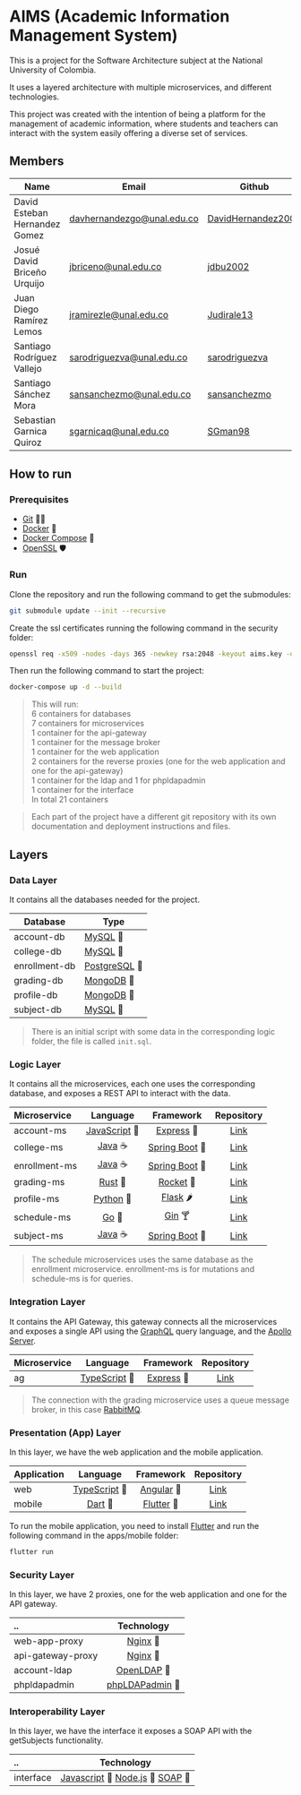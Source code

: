 # AIMS (Academic Information Management System)

This is a project for the Software Architecture subject at the
National University of Colombia.

It uses a layered architecture with multiple microservices, and different
technologies.

This project was created with the intention of being a platform for
the management of academic information, where students and teachers can
interact with the system easily offering a diverse set of services.

## Members

| Name                          | Email                      | Github                                                      |
| ----------------------------- | -------------------------- | ----------------------------------------------------------- |
| David Esteban Hernandez Gomez | davhernandezgo@unal.edu.co | [DavidHernandez2001](https://github.com/DavidHernandez2001) |
| Josué David Briceño Urquijo   | jbriceno@unal.edu.co       | [jdbu2002](https://github.com/jdbu2002)                     |
| Juan Diego Ramírez Lemos      | jramirezle@unal.edu.co     | [Judirale13](https://github.com/jdbu2002)                   |
| Santiago Rodríguez Vallejo    | sarodriguezva@unal.edu.co  | [sarodriguezva](https://github.com/sarodriguezva)           |
| Santiago Sánchez Mora         | sansanchezmo@unal.edu.co   | [sansanchezmo](https://github.com/sansanchezmo)             |
| Sebastian Garnica Quiroz      | sgarnicaq@unal.edu.co      | [SGman98](https://github.com/SGman98)                       |

## How to run

### Prerequisites

- [Git](https://git-scm.com/downloads) 🐱‍💻
- [Docker](https://docs.docker.com/install/) 🐳
- [Docker Compose](https://docs.docker.com/compose/install/) 🐙
- [OpenSSL](https://www.openssl.org/) 🛡️

### Run

Clone the repository and run the following command to get the submodules:

```sh
git submodule update --init --recursive
```

Create the ssl certificates running the following command in the security folder:

```sh
openssl req -x509 -nodes -days 365 -newkey rsa:2048 -keyout aims.key -out aims.crt -config aims.conf
```

Then run the following command to start the project:

```sh
docker-compose up -d --build
```

> This will run:\
> 6 containers for databases\
> 7 containers for microservices\
> 1 container for the api-gateway\
> 1 container for the message broker\
> 1 container for the web application\
> 2 containers for the reverse proxies (one for the web application and one for the api-gateway)\
> 1 container for the ldap and 1 for phpldapadmin\
> 1 container for the interface\
> In total 21 containers

> Each part of the project have a different git repository with its own
> documentation and deployment instructions and files.

## Layers

### Data Layer

It contains all the databases needed for the project.

| Database      | Type                                         |
| ------------- | -------------------------------------------- |
| account-db    | [MySQL](https://www.mysql.com/) 🐬           |
| college-db    | [MySQL](https://www.mysql.com/) 🐬           |
| enrollment-db | [PostgreSQL](https://www.postgresql.org/) 🐘 |
| grading-db    | [MongoDB](https://www.mongodb.com/) 🍃       |
| profile-db    | [MongoDB](https://www.mongodb.com/) 🍃       |
| subject-db    | [MySQL](https://www.mysql.com/) 🐬           |

> There is an initial script with some data in the corresponding logic folder, the file is called `init.sql`.

### Logic Layer

It contains all the microservices, each one uses the corresponding database, and
exposes a REST API to interact with the data.

| Microservice  |                   Language                   |                        Framework                         |                           Repository                           |
| :------------ | :------------------------------------------: | :------------------------------------------------------: | :------------------------------------------------------------: |
| account-ms    | [JavaScript](https://www.javascript.com/) 📜 |           [Express](https://expressjs.com/) 🚀           |      [Link](https://github.com/jdbu2002/aims_account_ms)       |
| college-ms    |       [Java](https://www.java.com/) ☕       | [Spring Boot](https://spring.io/projects/spring-boot) 🍃 |     [Link](https://github.com/Judirale13/aims_college_ms)      |
| enrollment-ms |       [Java](https://www.java.com/) ☕       | [Spring Boot](https://spring.io/projects/spring-boot) 🍃 |  [Link](https://github.com/sarodriguezva/aims_enrollment_ms)   |
| grading-ms    |    [Rust](https://www.rust-lang.org/) 🦀     |             [Rocket](https://rocket.rs/) 🚀              |       [Link](https://github.com/SGman98/aims_grading_ms)       |
| profile-ms    |     [Python](https://www.python.org/) 🐍     | [Flask](https://flask.palletsprojects.com/en/1.1.x/) 🌶️  |    [Link](https://github.com/sansanchezmo/aims_profile_ms)     |
| schedule-ms   |         [Go](https://golang.org/) 🐹         |             [Gin](https://gin-gonic.com) 🍸              | [Link](https://github.com/DavidHernandez2001/aims_schedule_ms) |
| subject-ms    |       [Java](https://www.java.com/) ☕       | [Spring Boot](https://spring.io/projects/spring-boot) 🍃 |     [Link](https://github.com/Judirale13/aims_subject_ms)      |

> The schedule microservices uses the same database as the enrollment microservice.
> enrollment-ms is for mutations and schedule-ms is for queries.

### Integration Layer

It contains the API Gateway, this gateway connects all the microservices and
exposes a single API using the [GraphQL](https://graphql.org/) query language,
and the [Apollo Server](https://www.apollographql.com/docs/apollo-server/).

| Microservice |                     Language                     |              Framework               |                     Repository                      |
| :----------- | :----------------------------------------------: | :----------------------------------: | :-------------------------------------------------: |
| ag           | [TypeScript](https://www.typescriptlang.org/) 📜 | [Express](https://expressjs.com/) 🚀 | [Link](https://github.com/SGman98/aims_api_gateway) |

> The connection with the grading microservice uses a queue message broker, in this case [RabbitMQ](https://www.rabbitmq.com/).

### Presentation (App) Layer

In this layer, we have the web application and the mobile application.

| Application |                     Language                     |             Framework              |                     Repository                     |
| :---------- | :----------------------------------------------: | :--------------------------------: | :------------------------------------------------: |
| web         | [TypeScript](https://www.typescriptlang.org/) 📜 | [Angular](https://angular.io/) 🍃  |  [Link](https://github.com/sarodriguezva/aims_wa)  |
| mobile      |           [Dart](https://dart.dev/) 🎯           | [Flutter](https://flutter.dev/) 🎯 | [Link](https://github.com/SGman98/aims_mobile_app) |

To run the mobile application, you need to install [Flutter](https://flutter.dev/docs/get-started/install) and run the following command in the apps/mobile folder:

```sh
flutter run
```

### Security Layer

In this layer, we have 2 proxies, one for the web application and one for the
API gateway.

| ..                |                    Technology                    |
| :---------------- | :----------------------------------------------: |
| web-app-proxy     |        [Nginx](https://www.nginx.com/) 🐳        |
| api-gateway-proxy |        [Nginx](https://www.nginx.com/) 🐳        |
| account-ldap      |     [OpenLDAP](https://www.openldap.org/) 🐳     |
| phpldapadmin      | [phpLDAPadmin](https://www.phpLDAPadmin.org/) 🐳 |

### Interoperability Layer

In this layer, we have the interface it exposes a SOAP API with the
getSubjects functionality.

| ..        |                                                      Technology                                                      |
| :-------- | :------------------------------------------------------------------------------------------------------------------: |
| interface | [Javascript](https://www.javascript.com/) 📜 [Node.js](https://nodejs.org/en/) 🐳 [SOAP](https://www.soapui.org/) 🐳 |
